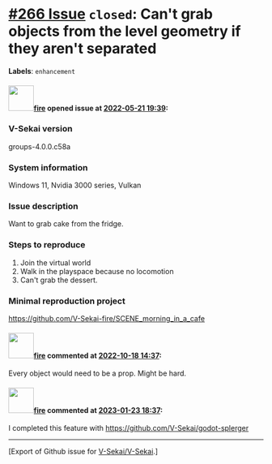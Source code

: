 # [\#266 Issue](https://github.com/V-Sekai/V-Sekai/issues/266) `closed`: Can't grab objects from the level geometry if they aren't separated
**Labels**: `enhancement`


#### <img src="https://avatars.githubusercontent.com/u/32321?u=c2e06a3d2b49a467aa907e54aa259516440267cc&v=4" width="50">[fire](https://github.com/fire) opened issue at [2022-05-21 19:39](https://github.com/V-Sekai/V-Sekai/issues/266):

### V-Sekai version

groups-4.0.0.c58a

### System information

Windows 11, Nvidia 3000 series, Vulkan

### Issue description

Want to grab cake from the fridge.

### Steps to reproduce

1. Join the virtual world
2. Walk in the playspace because no locomotion
3. Can't grab the dessert.

### Minimal reproduction project

https://github.com/V-Sekai-fire/SCENE_morning_in_a_cafe

#### <img src="https://avatars.githubusercontent.com/u/32321?u=c2e06a3d2b49a467aa907e54aa259516440267cc&v=4" width="50">[fire](https://github.com/fire) commented at [2022-10-18 14:37](https://github.com/V-Sekai/V-Sekai/issues/266#issuecomment-1282501169):

Every object would need to be a prop. Might be hard.

#### <img src="https://avatars.githubusercontent.com/u/32321?u=c2e06a3d2b49a467aa907e54aa259516440267cc&v=4" width="50">[fire](https://github.com/fire) commented at [2023-01-23 18:37](https://github.com/V-Sekai/V-Sekai/issues/266#issuecomment-1400804788):

I completed this feature with https://github.com/V-Sekai/godot-splerger


-------------------------------------------------------------------------------



[Export of Github issue for [V-Sekai/V-Sekai](https://github.com/V-Sekai/V-Sekai).]

